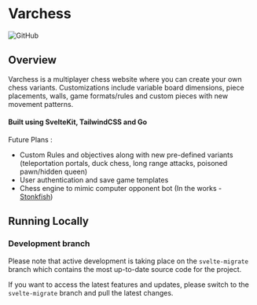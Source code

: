 # Varchess
![GitHub](https://img.shields.io/github/license/vishnkr/varchess)
## Overview
Varchess is a multiplayer chess website where you can create your own chess variants. Customizations include variable board dimensions, piece placements, walls, game formats/rules and custom pieces with new movement patterns.

#### Built using SvelteKit, TailwindCSS and Go

Future Plans : 
- Custom Rules and objectives along with new pre-defined variants (teleportation portals, duck chess, long range attacks, poisoned pawn/hidden queen)
- User authentication and save game templates
- Chess engine to mimic computer opponent bot (In the works - [Stonkfish](https://github.com/vishnkr/stonkfish))

## Running Locally

### Development branch
Please note that active development is taking place on the `svelte-migrate` branch which contains the most up-to-date source code for the project. 

If you want to access the latest features and updates, please switch to the `svelte-migrate` branch and pull the latest changes. 
